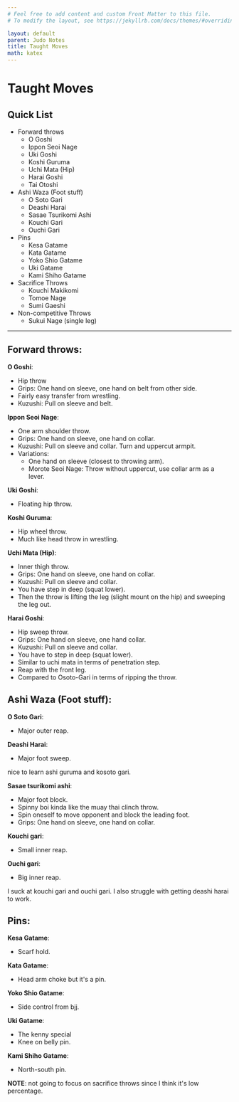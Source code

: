 ```yaml
---
# Feel free to add content and custom Front Matter to this file.
# To modify the layout, see https://jekyllrb.com/docs/themes/#overriding-theme-defaults

layout: default
parent: Judo Notes
title: Taught Moves
math: katex
---
```

# Taught Moves

## Quick List
- Forward throws
    - O Goshi
    - Ippon Seoi Nage
    - Uki Goshi
    - Koshi Guruma
    - Uchi Mata (Hip)
    - Harai Goshi
    - Tai Otoshi
- Ashi Waza (Foot stuff)
    - O Soto Gari
    - Deashi Harai
    - Sasae Tsurikomi Ashi
    - Kouchi Gari
    - Ouchi Gari
- Pins
    - Kesa Gatame
    - Kata Gatame
    - Yoko Shio Gatame
    - Uki Gatame
    - Kami Shiho Gatame
- Sacrifice Throws
    - Kouchi Makikomi
    - Tomoe Nage
    - Sumi Gaeshi
- Non-competitive Throws
    - Sukui Nage (single leg)
---

## Forward throws:

**O Goshi**:
- Hip throw
- Grips: One hand on sleeve, one hand on belt from other side.
- Fairly easy transfer from wrestling.
- Kuzushi: Pull on sleeve and belt. 

**Ippon Seoi Nage**:
- One arm shoulder throw.
- Grips: One hand on sleeve, one hand on collar.
- Kuzushi: Pull on sleeve and collar. Turn and uppercut armpit.
- Variations:
    - One hand on sleeve (closest to throwing arm).
    - Morote Seoi Nage: Throw without uppercut, use collar arm as a lever.

**Uki Goshi**:
- Floating hip throw.

**Koshi Guruma**:
- Hip wheel throw.
- Much like head throw in wrestling.

**Uchi Mata (Hip)**:
- Inner thigh throw.
- Grips: One hand on sleeve, one hand on collar.
- Kuzushi: Pull on sleeve and collar.
- You have step in deep (squat lower).
- Then the throw is lifting the leg (slight mount on the hip) and sweeping the leg out.

**Harai Goshi**:
- Hip sweep throw.
- Grips: One hand on sleeve, one hand collar.
- Kuzushi: Pull on sleeve and collar.
- You have to step in deep (squat lower).
- Similar to uchi mata in terms of penetration step.
- Reap with the front leg.
- Compared to Osoto-Gari in terms of ripping the throw.

## Ashi Waza (Foot stuff):

**O Soto Gari**:
- Major outer reap.

**Deashi Harai**:
- Major foot sweep.

nice to learn ashi guruma and kosoto gari.


**Sasae tsurikomi ashi**:
- Major foot block.
- Spinny boi kinda like the muay thai clinch throw.
- Spin oneself to move opponent and block the leading foot.
- Grips: One hand on sleeve, one hand on collar.

**Kouchi gari**: 
- Small inner reap.

**Ouchi gari**:
- Big inner reap.

I suck at kouchi gari and ouchi gari. I also struggle with getting deashi harai to work.

## Pins:

**Kesa Gatame**:
- Scarf hold.

**Kata Gatame**:
- Head arm choke but it's a pin.

**Yoko Shio Gatame**:
- Side control from bjj.

**Uki Gatame**:
- The kenny special
- Knee on belly pin.

**Kami Shiho Gatame**:
- North-south pin.



**NOTE**: not going to focus on sacrifice throws since I think it's low percentage.